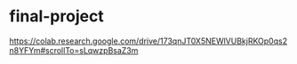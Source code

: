 # final-project

https://colab.research.google.com/drive/173qnJT0X5NEWlVUBkjRKOp0qs2n8YFYm#scrollTo=sLqwzpBsaZ3m
